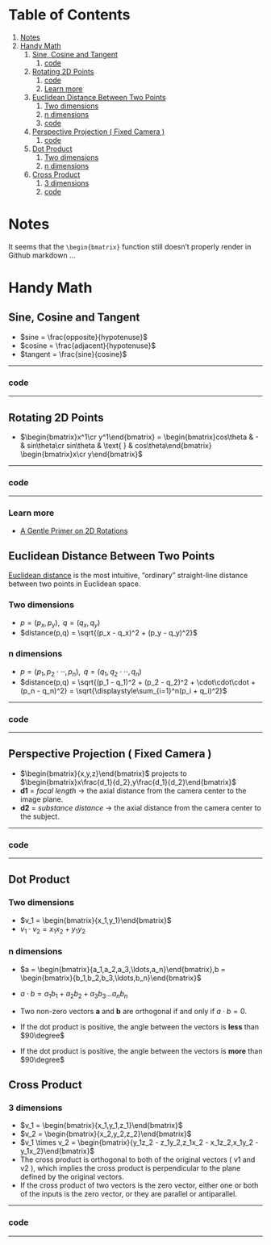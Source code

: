 
# Table of Contents

1.  [Notes](#orgb1decc7)
2.  [Handy Math](#orgcfbdcaf)
    1.  [Sine, Cosine and Tangent](#org252e004)
        1.  [code](#org33826fb)
    2.  [Rotating 2D Points](#org1dc3e81)
        1.  [code](#orgcfbc8e1)
        2.  [Learn more](#org23280f1)
    3.  [Euclidean Distance Between Two Points](#orga1e5259)
        1.  [Two dimensions](#org3340c2d)
        2.  [n dimensions](#org6b86ab4)
        3.  [code](#org00e173b)
    4.  [Perspective Projection ( Fixed Camera )](#orgf9ef23d)
        1.  [code](#org0b9d748)
    5.  [Dot Product](#org1820b0e)
        1.  [Two dimensions](#orgda0f8a7)
        2.  [n dimensions](#orga7f2c93)
    6.  [Cross Product](#org91c3f52)
        1.  [3 dimensions](#org547578e)
        2.  [code](#org893bf22)



<a id="orgb1decc7"></a>

# Notes

It seems that the `\begin{bmatrix}` function still doesn&rsquo;t properly render in Github markdown &#x2026;


<a id="orgcfbdcaf"></a>

# Handy Math


<a id="org252e004"></a>

## Sine, Cosine and Tangent

-   $sine = \frac{opposite}{hypotenuse}$
-   $cosine = \frac{adjacent}{hypotenuse}$
-   $tangent = \frac{sine}{cosine}$

---


<a id="org33826fb"></a>

### code

---


<a id="org1dc3e81"></a>

## Rotating 2D Points

-   $\begin{bmatrix}x^1\cr y^1\end{bmatrix} = \begin{bmatrix}cos\theta & - & sin\theta\cr sin\theta & \text{ } & cos\theta\end{bmatrix} \begin{bmatrix}x\cr y\end{bmatrix}$

---


<a id="orgcfbc8e1"></a>

### code

---


<a id="org23280f1"></a>

### Learn more

-   [A Gentle Primer on 2D Rotations](https://www.alanzucconi.com/2016/02/03/2d-rotations/)


<a id="orga1e5259"></a>

## Euclidean Distance Between Two Points

[Euclidean distance](https://en.wikipedia.org/wiki/Euclidean_distance) is the most intuitive, &ldquo;ordinary&rdquo; straight-line distance between two points in Euclidean space.


<a id="org3340c2d"></a>

### Two dimensions

-   $p = (p_x,p_y), \text{ } q = (q_x,q_y)$
-   $distance(p,q) = \sqrt{(p_x - q_x)^2 + (p_y - q_y)^2}$


<a id="org6b86ab4"></a>

### n dimensions

-   $p = (p_1,p_2\cdot\cdot\cdot,p_n), \text{ } q = (q_1,q_2\cdot\cdot\cdot,q_n)$
-   $distance(p,q) = \sqrt{(p_1 - q_1)^2 + (p_2 - q_2)^2 + \cdot\cdot\cdot + (p_n - q_n)^2} = \sqrt{\displaystyle\sum_{i=1}^n(p_i + q_i)^2}$

---


<a id="org00e173b"></a>

### code

---


<a id="orgf9ef23d"></a>

## Perspective Projection ( Fixed Camera )

-   $\begin{bmatrix}{x,y,z}\end{bmatrix}$ projects to $\begin{bmatrix}x\frac{d_1}{d_2},y\frac{d_1}{d_2}\end{bmatrix}$
-   **d1** = *focal length* -> the axial distance from the camera center to the image plane.
-   **d2** = *substance distance* -> the axial distance from the camera center to the subject.

---


<a id="org0b9d748"></a>

### code

---


<a id="org1820b0e"></a>

## Dot Product


<a id="orgda0f8a7"></a>

### Two dimensions

-   $v_1 = \begin{bmatrix}{x_1,y_1}\end{bmatrix}$
-   $v_1 \cdot v_2 = x_1x_2 + y_1y_2$


<a id="orga7f2c93"></a>

### n dimensions

-   $a = \begin{bmatrix}{a_1,a_2,a_3,\ldots,a_n}\end{bmatrix},b = \begin{bmatrix}{b_1,b_2,b_3,\ldots,b_n}\end{bmatrix}$

-   $a \cdot b = a_1b_1 + a_2b_2 + a_3b_3 \ldots a_nb_n$

-   Two non-zero vectors **a** and **b** are orthogonal if and only if $a \cdot b = 0$.
-   If the dot product is positive, the angle between the vectors is **less** than $90\degree$
-   If the dot product is positive, the angle between the vectors is **more** than $90\degree$


<a id="org91c3f52"></a>

## Cross Product


<a id="org547578e"></a>

### 3 dimensions

-   $v_1 = \begin{bmatrix}{x_1,y_1,z_1}\end{bmatrix}$
-   $v_2 = \begin{bmatrix}{x_2,y_2,z_2}\end{bmatrix}$
-   $v_1 \times v_2 = \begin{bmatrix}{y_1z_2 - z_1y_2,z_1x_2 - x_1z_2,x_1y_2 - y_1x_2}\end{bmatrix}$
-   The cross product is orthogonal to both of the original vectors ( v1 and v2 ), which implies the cross product is perpendicular to the plane defined by the original vectors.
-   If the cross product of two vectors is the zero vector, either one or both of the inputs is the zero vector, or they are parallel or antiparallel.

---


<a id="org893bf22"></a>

### code

---

